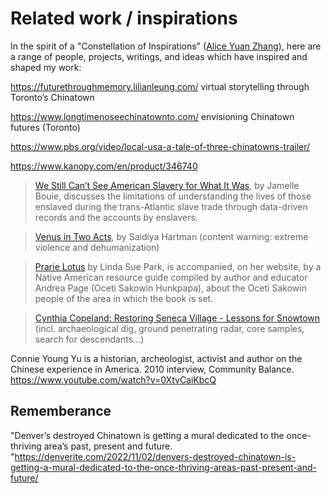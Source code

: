 # Related work / inspirations

In the spirit of a "Constellation of Inspirations" ([Alice Yuan Zhang](https://aliceyuanzhang.com/)), here are a range of people, projects, writings, and ideas which have inspired and shaped my work:

https://futurethroughmemory.lilianleung.com/ virtual storytelling through Toronto’s Chinatown

https://www.longtimenoseechinatownto.com/ envisioning Chinatown futures (Toronto)

https://www.pbs.org/video/local-usa-a-tale-of-three-chinatowns-trailer/

https://www.kanopy.com/en/product/346740

> [We Still Can’t See American Slavery for What It Was](https://www.nytimes.com/2022/01/28/opinion/slavery-voyages-data-sets.html), by Jamelle Bouie, discusses the limitations of understanding the lives of those enslaved during the trans-Atlantic slave trade through data-driven records and the accounts by enslavers.

> [Venus in Two Acts](https://www.moma.org/collection/works/427132), by Saidiya Hartman (content warning: extreme violence and dehumanization) 

> [Prarie Lotus](https://lindasuepark.com/books/books-novels/prairie-lotus/) by Linda Sue Park, is accompanied, on her website, by a Native American resource guide compiled by author and educator Andrea Page (Oceti Sakowin Hunkpapa), about the Oceti Sakowin people of the area in which the book is set. 

> [Cynthia Copeland: Restoring Seneca Village - Lessons for Snowtown](https://www.youtube.com/watch?v=VNnjxHtg2cw) (incl. archaeological dig, ground penetrating radar, core samples, search for descendants…)

Connie Young Yu is a historian, archeologist, activist and author on the Chinese experience in America. 2010 interview, Community Balance. 
https://www.youtube.com/watch?v=0XtvCaiKbcQ 



## Rememberance

"Denver’s destroyed Chinatown is getting a mural dedicated to the once-thriving area’s past, present and future. "https://denverite.com/2022/11/02/denvers-destroyed-chinatown-is-getting-a-mural-dedicated-to-the-once-thriving-areas-past-present-and-future/



